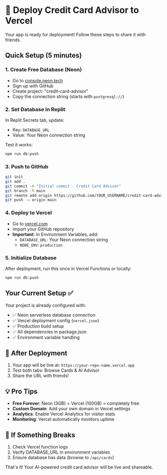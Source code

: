 # 🚀 Deploy Credit Card Advisor to Vercel

Your app is ready for deployment! Follow these steps to share it with friends.

## Quick Setup (5 minutes)

### 1. Create Free Database (Neon)
- Go to [console.neon.tech](https://console.neon.tech)
- Sign up with GitHub
- Create project: "credit-card-advisor"
- Copy the connection string (starts with `postgresql://`)

### 2. Set Database in Replit
In Replit Secrets tab, update:
- Key: `DATABASE_URL` 
- Value: Your Neon connection string

Test it works:
```bash
npm run db:push
```

### 3. Push to GitHub
```bash
git init
git add .
git commit -m "Initial commit - Credit Card Advisor"
git branch -M main
git remote add origin https://github.com/YOUR_USERNAME/credit-card-advisor.git
git push -u origin main
```

### 4. Deploy to Vercel
- Go to [vercel.com](https://vercel.com)
- Import your GitHub repository
- **Important**: In Environment Variables, add:
  - `DATABASE_URL`: Your Neon connection string
  - `NODE_ENV`: `production`

### 5. Initialize Database
After deployment, run this once in Vercel Functions or locally:
```bash
npm run db:push
```

## Your Current Setup ✅

Your project is already configured with:
- ✅ Neon serverless database connection
- ✅ Vercel deployment config (`vercel.json`)
- ✅ Production build setup
- ✅ All dependencies in package.json
- ✅ Environment variable handling

## 🎯 After Deployment

1. Your app will be live at: `https://your-repo-name.vercel.app`
2. Test both tabs: Browse Cards & AI Advisor
3. Share the URL with friends!

## 💡 Pro Tips

- **Free Forever**: Neon (3GB) + Vercel (100GB) = completely free
- **Custom Domain**: Add your own domain in Vercel settings
- **Analytics**: Enable Vercel Analytics for visitor stats
- **Monitoring**: Vercel automatically monitors uptime

## 🐛 If Something Breaks

1. Check Vercel function logs
2. Verify DATABASE_URL in environment variables
3. Ensure database has data (browse to `/api/cards`)

That's it! Your AI-powered credit card advisor will be live and shareable.